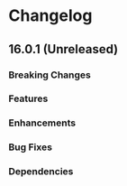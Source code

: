 # Changelog

## 16.0.1 (Unreleased)

### Breaking Changes

### Features

### Enhancements

### Bug Fixes

### Dependencies